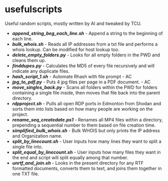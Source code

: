 # usefulscripts
Useful random scripts, mostly written by AI and tweaked by TCU.

* ***append_string_beg_each_line.sh*** - Append a string to the beginning of each line.
* ***bulk_whois.sh*** - Reads all IP addresses from a txt file and performs a whois lookup. Can be modified for host lookup too.
* ***delete_empty_folders.py*** - Looks for all empty folders in the PWD and cleans them up.
* ***finddupes.py*** - Calculates the MD5 of every file recursively and will indicate any duplicate files.
* ***hash_script_1.sh*** - Automate Rhash with file prompt - AC
* ***jpg_to_pdf.py*** - Puts 4 jpg files per page in a PDF document. - AC
* ***move_singles_back.py*** - Scans all folders within the PWD for folders containing a single file inside, then moves that file back into the parent directory.
* ***rdpproject.sh*** - Pulls all open RDP ports in Edmonton from Shodan and sorts them into lists based on how many people are working on the project.
* ***rename_seq_createdate.ps1*** - Renames all MP4 files within a directory, prepending a sequential number to them based on file creation time.
* ***simplified_bulk_whois.sh*** - Bulk WHOIS but only prints the IP address and Organization name.
* ***split_by_linecount.sh*** - User inputs how many lines they want to split a single file into.
* ***split_equal_by_linecount.sh*** - User inputs how many files they want in the end and script will split equally among that number.
* ***unrtf_and_join.sh*** - Looks in the present directory for any RTF formatted documents, converts them to text, and joins them together in one TXT file.

